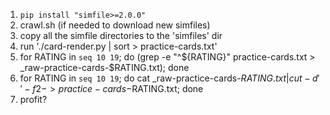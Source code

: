 1. `pip install "simfile>=2.0.0"`
2. crawl.sh (if needed to download new simfiles)
3. copy all the simfile directories to the 'simfiles' dir
4. run './card-render.py | sort > practice-cards.txt'
5. for RATING in `seq 10 19`; do (grep -e "^${RATING}" practice-cards.txt > _raw-practice-cards-$RATING.txt); done
6. for RATING in `seq 10 19`; do cat _raw-practice-cards-$RATING.txt | cut -d ' ' -f 2- > practice-cards-$RATING.txt; done
7. profit?
